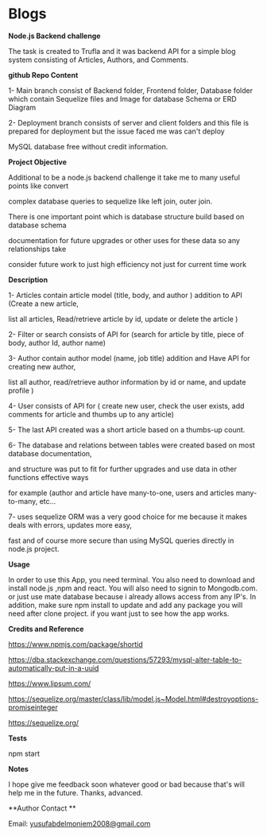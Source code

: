 # Blogs


**Node.js Backend challenge**

The task is created to Trufla and it was backend API for a simple blog system consisting of Articles, Authors, and Comments.


**github Repo Content**

1- Main branch consist of Backend folder, Frontend folder, Database folder which contain Sequelize files and Image for database Schema or ERD Diagram

2- Deployment branch consists of server and client folders and this file is prepared for deployment but the issue faced me was can't deploy

MySQL database free without credit information.


**Project Objective**


Additional to be a node.js backend challenge it take me to many useful points like convert

complex database queries to sequelize like left join, outer join.


There is one important point which is database structure build based on database schema 

documentation for future upgrades or other uses for these data so any relationships take 

consider future work to just high efficiency not just for current time work



**Description**

1- Articles contain article model (title, body, and author ) addition to API (Create a new article, 

list all articles, Read/retrieve article by id, update or delete the article )

2- Filter or search consists of API for (search for article by title, piece of body, author Id, author name)

3- Author contain author model (name, job title) addition and Have API for creating new author, 

list all author, read/retrieve author information by id or name, and update profile )

4- User consists of API for ( create new user, check the user exists, add comments for article and thumbs up to any article)

5- The last API created was a short article based on a thumbs-up count.

6- The database and relations between tables were created based on most database documentation,

and structure was put to fit for further upgrades and use data in other functions effective ways

for example (author and article have many-to-one, users and articles many-to-many, etc...

7- uses sequelize ORM was a very good choice for me because it makes deals with errors, updates more easy, 

fast and of course more secure than using MySQL queries directly in node.js project. 




**Usage**


In order to use this App, you need terminal. You also need to download and install node.js ,npm and react. You will also need to signin to Mongodb.com. or just use mate database because i already allows access from any IP's. In addition, make sure npm install to update and add any package you will need after clone project. if you want just to see how the app works.

**Credits and Reference**

https://www.npmjs.com/package/shortid

https://dba.stackexchange.com/questions/57293/mysql-alter-table-to-automatically-put-in-a-uuid

https://www.lipsum.com/

https://sequelize.org/master/class/lib/model.js~Model.html#destroyoptions-promiseinteger

https://sequelize.org/


**Tests**

npm start


**Notes**

I hope give me feedback soon whatever good or bad because that's will help me in the future.
Thanks, advanced.

**Author Contact **


Email: yusufabdelmoniem2008@gmail.com

